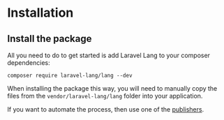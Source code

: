 # Installation

## Install the package

All you need to do to get started is add Laravel Lang to your composer dependencies:

```bash:no-line-numbers
composer require laravel-lang/lang --dev
```

When installing the package this way, you will need to manually copy the files from the `vendor/laravel-lang/lang` folder into your application.

If you want to automate the process, then use one of the [publishers](managers.md).
